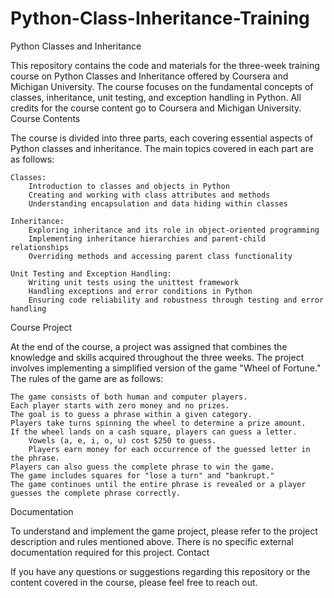 # Python-Class-Inheritance-Training

Python Classes and Inheritance

This repository contains the code and materials for the three-week training course on Python Classes and Inheritance offered by Coursera and Michigan University. The course focuses on the fundamental concepts of classes, inheritance, unit testing, and exception handling in Python. All credits for the course content go to Coursera and Michigan University.
Course Contents

The course is divided into three parts, each covering essential aspects of Python classes and inheritance. The main topics covered in each part are as follows:

    Classes:
        Introduction to classes and objects in Python
        Creating and working with class attributes and methods
        Understanding encapsulation and data hiding within classes

    Inheritance:
        Exploring inheritance and its role in object-oriented programming
        Implementing inheritance hierarchies and parent-child relationships
        Overriding methods and accessing parent class functionality

    Unit Testing and Exception Handling:
        Writing unit tests using the unittest framework
        Handling exceptions and error conditions in Python
        Ensuring code reliability and robustness through testing and error handling

Course Project

At the end of the course, a project was assigned that combines the knowledge and skills acquired throughout the three weeks. The project involves implementing a simplified version of the game "Wheel of Fortune." The rules of the game are as follows:

    The game consists of both human and computer players.
    Each player starts with zero money and no prizes.
    The goal is to guess a phrase within a given category.
    Players take turns spinning the wheel to determine a prize amount.
    If the wheel lands on a cash square, players can guess a letter.
        Vowels (a, e, i, o, u) cost $250 to guess.
        Players earn money for each occurrence of the guessed letter in the phrase.
    Players can also guess the complete phrase to win the game.
    The game includes squares for "lose a turn" and "bankrupt."
    The game continues until the entire phrase is revealed or a player guesses the complete phrase correctly.

Documentation

To understand and implement the game project, please refer to the project description and rules mentioned above. There is no specific external documentation required for this project.
Contact

If you have any questions or suggestions regarding this repository or the content covered in the course, please feel free to reach out.
